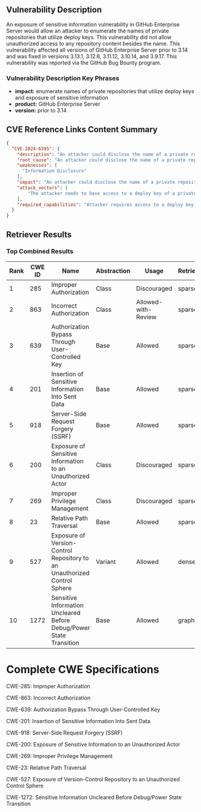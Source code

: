 ## Vulnerability Description
An exposure of sensitive information vulnerability in GitHub Enterprise Server would allow an attacker to enumerate the names of private repositories that utilize deploy keys. This vulnerability did not allow unauthorized access to any repository content besides the name. This vulnerability affected all versions of GitHub Enterprise Server prior to 3.14 and was fixed in versions 3.13.1, 3.12.6, 3.11.12, 3.10.14, and 3.9.17. This vulnerability was reported via the GitHub Bug Bounty program.

### Vulnerability Description Key Phrases
- **impact:** enumerate names of private repositories that utilize deploy keys and exposure of sensitive information
- **product:** GitHub Enterprise Server
- **version:** prior to 3.14

## CVE Reference Links Content Summary
```json
{
  "CVE-2024-6395": {
    "description": "An attacker could disclose the name of a private repository on the GitHub Enterprise Server appliance when the private repository has a deploy key associated to it.",
    "root_cause": "An attacker could disclose the name of a private repository on the GitHub Enterprise Server appliance when the private repository has a deploy key associated to it.",
    "weaknesses": [
      "Information Disclosure"
    ],
    "impact": "An attacker could disclose the name of a private repository.",
    "attack_vectors": [
        "The attacker needs to have access to a deploy key of a private repository to exploit the vulnerability."
    ],
    "required_capabilities": "Attacker requires access to a deploy key associated with the private repository."
  }
}
```

## Retriever Results

### Top Combined Results

| Rank | CWE ID | Name | Abstraction | Usage  | Retrievers | Individual Scores |
|------|--------|------|-------------|-------|------------|-------------------|
| 1 | 285 | Improper Authorization | Class | Discouraged | sparse | 0.167 |
| 2 | 863 | Incorrect Authorization | Class | Allowed-with-Review | sparse | 0.165 |
| 3 | 639 | Authorization Bypass Through User-Controlled Key | Base | Allowed | sparse | 0.158 |
| 4 | 201 | Insertion of Sensitive Information Into Sent Data | Base | Allowed | sparse | 0.154 |
| 5 | 918 | Server-Side Request Forgery (SSRF) | Base | Allowed | sparse | 0.150 |
| 6 | 200 | Exposure of Sensitive Information to an Unauthorized Actor | Class | Discouraged | sparse | 0.150 |
| 7 | 269 | Improper Privilege Management | Class | Discouraged | sparse | 0.150 |
| 8 | 23 | Relative Path Traversal | Base | Allowed | sparse | 0.149 |
| 9 | 527 | Exposure of Version-Control Repository to an Unauthorized Control Sphere | Variant | Allowed | dense | 0.557 |
| 10 | 1272 | Sensitive Information Uncleared Before Debug/Power State Transition | Base | Allowed | graph | 0.002 |



# Complete CWE Specifications

CWE-285: Improper Authorization

CWE-863: Incorrect Authorization

CWE-639: Authorization Bypass Through User-Controlled Key

CWE-201: Insertion of Sensitive Information Into Sent Data

CWE-918: Server-Side Request Forgery (SSRF)

CWE-200: Exposure of Sensitive Information to an Unauthorized Actor

CWE-269: Improper Privilege Management

CWE-23: Relative Path Traversal

CWE-527: Exposure of Version-Control Repository to an Unauthorized Control Sphere

CWE-1272: Sensitive Information Uncleared Before Debug/Power State Transition